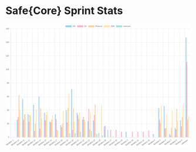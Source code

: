 # Safe{Core} Sprint Stats
<img src="./total_complexity/2025-02-02.png" width="600" title="Total Complexity">


